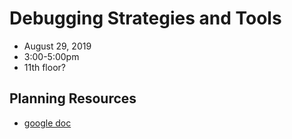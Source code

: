 # Debugging Strategies and Tools
- August 29, 2019
- 3:00-5:00pm
- 11th floor? 
<!-- - [intro slides](https://flatironinstitute.github.io/learn-sciware-dev/03_ToolsWorkflows/slides.html) ([source](intro.md)) -->

## Planning Resources
- [google doc](https://docs.google.com/document/d/1TMMB-7ALvk0skA-0yAUofLmD0LgNQXkAnRecln71ks4/edit)
